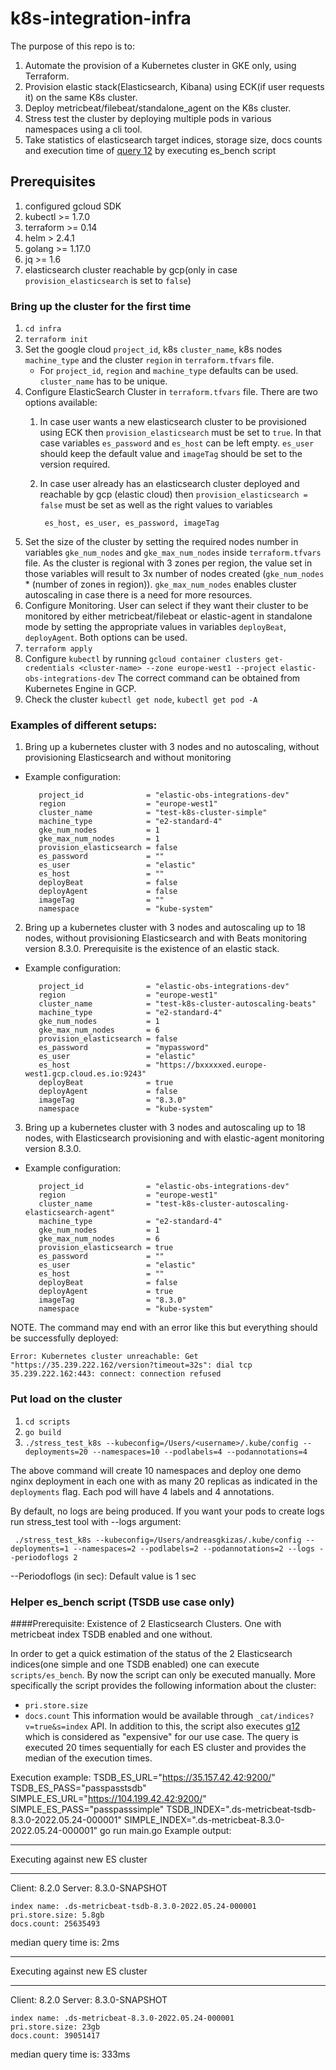# k8s-integration-infra

The purpose of this repo is to:
1. Automate the provision of a Kubernetes cluster in GKE only, using Terraform.
2. Provision elastic stack(Elasticsearch, Kibana) using ECK(if user requests it) on the same K8s cluster. 
3. Deploy metricbeat/filebeat/standalone_agent on the K8s cluster.
4. Stress test the cluster by deploying multiple pods in various namespaces using a cli tool.
5. Take statistics of elasticsearch target indices, storage size, docs counts and execution time of [query 12](https://gist.github.com/ChrsMark/f4292c388879eeb5368218068d09d40c#12-top-cpu-intensive-pods) by executing es_bench script

## Prerequisites
1. configured gcloud SDK
2. kubectl >= 1.7.0
3. terraform >= 0.14
4. helm > 2.4.1
5. golang >= 1.17.0
6. jq >= 1.6
7. elasticsearch cluster reachable by gcp(only in case `provision_elasticsearch` is set to `false`)

### Bring up the cluster for the first time
1. `cd infra`
2. `terraform init`
3. Set the google cloud `project_id`, k8s `cluster_name`, k8s nodes `machine_type` and the cluster `region` in `terraform.tfvars` file.
    * For `project_id`, `region` and `machine_type` defaults can be used. `cluster_name` has to be unique.
4. Configure ElasticSearch Cluster in `terraform.tfvars` file. There are two options available:
   1. In case user wants a new elasticsearch cluster to be provisioned using ECK then `provision_elasticsearch` must be set to `true`.
      In that case variables `es_password` and `es_host` can be left empty. `es_user` should keep the default value and `imageTag` should be set to the version required.
      
   2. In case user already has an elasticsearch cluster deployed and reachable by gcp (elastic cloud) then `provision_elasticsearch = false`  must be set as well as the right values to variables  
      
        ```
         es_host, es_user, es_password, imageTag
         ```
5. Set the size of the cluster by setting the required nodes number in variables `gke_num_nodes` and `gke_max_num_nodes` inside `terraform.tfvars` file.
   As the cluster is regional with 3 zones per region, the value set in those variables will result to 3x number of nodes created (`gke_num_nodes` * (number of zones in region)). 
   `gke_max_num_nodes` enables cluster autoscaling in case there is a need for more resources.
6. Configure Monitoring.
   User can select if they want their cluster to be monitored by either metricbeat/filebeat or elastic-agent in standalone mode by setting the appropriate values in variables `deployBeat`, `deployAgent`.
   Both options can be used.
7. `terraform apply`
8. Configure `kubectl` by running `gcloud container clusters get-credentials <cluster-name> --zone europe-west1 --project elastic-obs-integrations-dev`
   The correct command can be obtained from Kubernetes Engine in GCP.
9. Check the cluster `kubectl get node`, `kubectl get pod -A`

### Examples of different setups:
1. Bring up a kubernetes cluster with 3 nodes and no autoscaling, without provisioning Elasticsearch and without monitoring
* Example configuration:
   ```
      project_id              = "elastic-obs-integrations-dev"
      region                  = "europe-west1"
      cluster_name            = "test-k8s-cluster-simple"
      machine_type            = "e2-standard-4"
      gke_num_nodes           = 1
      gke_max_num_nodes       = 1
      provision_elasticsearch = false
      es_password             = ""
      es_user                 = "elastic"
      es_host                 = ""
      deployBeat              = false
      deployAgent             = false
      imageTag                = ""
      namespace               = "kube-system"
   ```

2. Bring up a kubernetes cluster with 3 nodes and autoscaling up to 18 nodes, without provisioning Elasticsearch and with Beats monitoring version 8.3.0.
   Prerequisite is the existence of an elastic stack. 
* Example configuration:
   ```
      project_id              = "elastic-obs-integrations-dev"
      region                  = "europe-west1"
      cluster_name            = "test-k8s-cluster-autoscaling-beats"
      machine_type            = "e2-standard-4"
      gke_num_nodes           = 1
      gke_max_num_nodes       = 6
      provision_elasticsearch = false
      es_password             = "mypassword"
      es_user                 = "elastic"
      es_host                 = "https://bxxxxxed.europe-west1.gcp.cloud.es.io:9243"
      deployBeat              = true
      deployAgent             = false
      imageTag                = "8.3.0"
      namespace               = "kube-system"
   ```

3. Bring up a kubernetes cluster with 3 nodes and autoscaling up to 18 nodes, with Elasticsearch provisioning and with elastic-agent monitoring version 8.3.0.
* Example configuration:
   ```
      project_id              = "elastic-obs-integrations-dev"
      region                  = "europe-west1"
      cluster_name            = "test-k8s-cluster-autoscaling-elasticsearch-agent"
      machine_type            = "e2-standard-4"
      gke_num_nodes           = 1
      gke_max_num_nodes       = 6
      provision_elasticsearch = true
      es_password             = ""
      es_user                 = "elastic"
      es_host                 = ""
      deployBeat              = false
      deployAgent             = true
      imageTag                = "8.3.0"
      namespace               = "kube-system"
   ```

NOTE.
The command may end with an error like this but everything should be successfully deployed:
```
Error: Kubernetes cluster unreachable: Get "https://35.239.222.162/version?timeout=32s": dial tcp 35.239.222.162:443: connect: connection refused
```


### Put load on the cluster
1. `cd scripts`
2. `go build`
3. `./stress_test_k8s --kubeconfig=/Users/<username>/.kube/config --deployments=20 --namespaces=10 --podlabels=4 --podannotations=4`

The above command will create 10 namespaces and deploy one demo nginx deployment in each one with
as many 20 replicas as indicated in the `deployments` flag. Each pod will have 4 labels and 4 annotations.

By default, no logs are being produced. If you want your pods to create logs run stress_test tool with --logs argument:

` ./stress_test_k8s --kubeconfig=/Users/andreasgkizas/.kube/config --deployments=1 --namespaces=2 --podlabels=2 --podannotations=2 --logs --periodoflogs 2`

--Periodoflogs (in sec): Default value is 1 sec


### Helper es_bench script (TSDB use case only)
####Prerequisite: Existence of 2 Elasticsearch Clusters. One with metricbeat index TSDB enabled and one without.

In order to get a quick estimation of the status of the 2 Elasticsearch indices(one simple and one TSDB enabled) one can execute `scripts/es_bench`.  By now the script can only be executed manually. More specifically the script provides the following information about the cluster:
* `pri.store.size`
* `docs.count`
  This information would be available through `_cat/indices?v=true&s=index` API.
  In addition to this, the script also executes [q12](https://gist.github.com/ChrsMark/f4292c388879eeb5368218068d09d40c#12-top-cpu-intensive-pods) which is considered as "expensive" for our use case. The query is executed 20 times sequentially for each ES cluster and provides the median of the execution times.

Execution example:
TSDB_ES_URL="https://35.157.42.42:9200/" TSDB_ES_PASS="passpasstsdb" SIMPLE_ES_URL="https://104.199.42.42:9200/" SIMPLE_ES_PASS="passpasssimple" TSDB_INDEX=".ds-metricbeat-tsdb-8.3.0-2022.05.24-000001" SIMPLE_INDEX=".ds-metricbeat-8.3.0-2022.05.24-000001" go run main.go
Example output:
*************************************
Executing against new ES cluster
*************************************
Client: 8.2.0
Server: 8.3.0-SNAPSHOT
~~~~~~~~~~~~~~~~~~~~~~~~~~~~~~~~~~~~~
index name: .ds-metricbeat-tsdb-8.3.0-2022.05.24-000001
pri.store.size: 5.8gb
docs.count: 25635493
~~~~~~~~~~~~~~~~~~~~~~~~~~~~~~~~~~~~~
median query time is: 2ms
*************************************
Executing against new ES cluster
*************************************
Client: 8.2.0
Server: 8.3.0-SNAPSHOT
~~~~~~~~~~~~~~~~~~~~~~~~~~~~~~~~~~~~~
index name: .ds-metricbeat-8.3.0-2022.05.24-000001
pri.store.size: 23gb
docs.count: 39051417
~~~~~~~~~~~~~~~~~~~~~~~~~~~~~~~~~~~~~
median query time is: 333ms